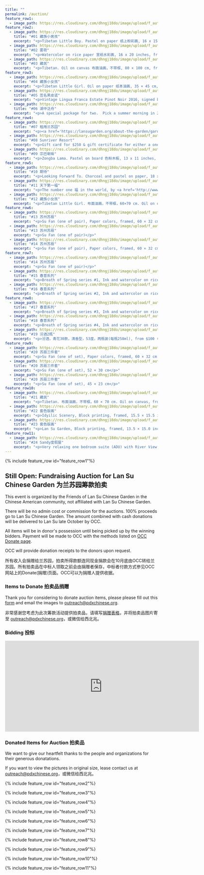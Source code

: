 ```yaml
---
title: ""
permalink: /auction/
feature_row1:
  - image_path: https://res.cloudinary.com/dhngj18do/image/upload/f_auto,q_auto/v1/images/activities/friendsoflansu
feature_row2:
  - image_path: https://res.cloudinary.com/dhngj18do/image/upload/f_auto,q_auto/v1/images/auction/tie_li_01
    title: "#01 藏族小男孩"
    excerpt: "<p>Tibetan Little Boy. Pastel on paper 纸上粉彩画, 16 x 15 inches, from $500 (winning bid $700). Authored and donated by <a href='https://www.litiefineart.com/'>Tie Li</a>.</p>"
  - image_path: https://res.cloudinary.com/dhngj18do/image/upload/f_auto,q_auto/v1/images/auction/tie_li_02
    title: "#02 雾荷"
    excerpt: "<p>Watercolor on rice paper 宣纸水彩画, 16 x 20 inches, from $400. Authored and donated by <a href='https://www.litiefineart.com/'>Tie Li</a>.</p>"
  - image_path: https://res.cloudinary.com/dhngj18do/image/upload/f_auto,q_auto/v1/images/auction/bai_chuan_01
    title: "#03 藏民"
    excerpt: "<p>Tibetan. Oil on canvas 布面油画，不带框, 80 × 100 cm, from $1,000 (winning bid $1,000), Authored and donated by Shirakawa (顾更青).</p>"
feature_row3:
  - image_path: https://res.cloudinary.com/dhngj18do/image/upload/f_auto,q_auto/v1/images/auction/bai_chuan_02
    title: "#04 藏族小女孩"
    excerpt: "<p>Tibetan Little Girl. Oil on paper 纸本油画, 35 × 45 cm, from $200, Painted in 1988, Authored and donated by Shirakawa (顾更青).</p>"
  - image_path: https://res.cloudinary.com/dhngj18do/image/upload/f_auto,q_auto/v1/images/auction/eric_shi_01
    title: "#05 签名黑皮诺"
    excerpt: "<p>Vintage Lingua Franca Estate Pinot Noir 2016, signed by <a href='https://mp.weixin.qq.com/s/3uL4-TTy5FTXPtBn9bJO4Q'>MS侍酒师大师 Larry Stone and 酿酒师 Thomas Savre</a>, from $120 (winning bid $140), Donated by Eric Shi.</p>"
  - image_path: https://res.cloudinary.com/dhngj18do/image/upload/f_auto,q_auto/v1/images/auction/eric_shi_02
    title: "#06 湖中泛舟"
    excerpt: "<p>A special package for two.  Pick a summer morning in 2022 to tour the Lake Oswego by private boat and boating to 5-star rated restaurant Five Spice for a private lunch, from $250 (winning bid $500). Donated by anonymous.</p>"
feature_row4:
  - image_path: https://res.cloudinary.com/dhngj18do/image/upload/f_auto,q_auto/v1/images/auction/lan_su_01
    title: "#07 租用兰苏园"
    excerpt: "<p><a href='https://lansugarden.org/about-the-garden/garden-rental/'>Ceremony only rental</a> during the off season (Oct – June) for any Fri or Sun evening (7pm – 9pm), from $750 (winning bid $750). Donated by <a href='https://lansugarden.org/'>Lan Su Chinese Garden</a>.</p>"
  - image_path: https://res.cloudinary.com/dhngj18do/image/upload/f_auto,q_auto/v1/images/auction/sunriver_01
    title: "#08 Sunriver Resort"
    excerpt: "<p>Gift card for $250 & gift certificate for either a one-night stay in a <a href='https://www.sunriverresort.com/hotel-and-vacation-rentals-overview#lodge-village'>Lodge Village</a> (excludes dates between Memorial Day and Labor Day) or one round of golf for two on either the <a href='https://www.sunriverresort.com/central-oregon-bend-golf/meadows-course'>Meadows</a> or <a href='https://www.sunriverresort.com/central-oregon-bend-golf/woodlands-course'>Woodlands</a> course, from $300 (winning bid $300). Provided by <a href='https://www.sunriverresort.com/'>Sunriver Resort</a>.</p>"
  - image_path: https://res.cloudinary.com/dhngj18do/image/upload/f_auto,q_auto/v1/images/auction/tie_li_03
    title: "#09 宗巴喇嘛"
    excerpt: "<p>Zongba Lama. Pastel on board 色粉木板, 13 x 11 inches, from $550. Authored and donated by <a href='https://www.litiefineart.com/'>Tie Li</a>.</p>"
feature_row5:
  - image_path: https://res.cloudinary.com/dhngj18do/image/upload/f_auto,q_auto/v1/images/auction/tie_li_04
    title: "#10 期待"
    excerpt: "<p>Looking Forward To. Charcoal and pastel on paper, 18 x 24 inches, from $1,200. Authored and donated by <a href='https://www.litiefineart.com/'>Tie Li</a>.</p>"
  - image_path: https://res.cloudinary.com/dhngj18do/image/upload/f_auto,q_auto/v1/images/auction/miaolian_02
    title: "#11 天下第一福"
    excerpt: "<p>The number one 福 in the world, by <a href='http://www.zgyxwzh.com/news.php?cid=5&id=1803'>爱新觉罗焘平</a>, one of the most famous Chinese calligraphers, 27 x 27 inches, from $880. Donatedby by anonymous.</p>"
  - image_path: https://res.cloudinary.com/dhngj18do/image/upload/f_auto,q_auto/v1/images/auction/bai_chuan_03
    title: "#12 藏族小女孩"
    excerpt: "<p>Tibetan Little Girl. 布面油画，不带框，60×70 cm. Oil on canvas, from $900 (winning bid $900). Authored and donated by Shirakawa (顾更青).</p>"
feature_row6:
  - image_path: https://res.cloudinary.com/dhngj18do/image/upload/f_auto,q_auto/v1/images/auction/bai_chuan_04a
    title: "#13 苏州苏扇"
    excerpt: "<p>Su Fan (one of pair), Paper colors, framed, 60 × 32 cm, from $100 (winning bid $200). Originally prepared for his solo exhibition on Tibet 1988-2020 in Lan Su Chinese Garden. Authored and donated by Shirakawa (顾更青).</p>"
  - image_path: https://res.cloudinary.com/dhngj18do/image/upload/f_auto,q_auto/v1/images/auction/bai_chuan_04b
    title: "#13 苏州苏扇"
    excerpt: "<p>Su Fan (one of pair)</p>"
  - image_path: https://res.cloudinary.com/dhngj18do/image/upload/f_auto,q_auto/v1/images/auction/bai_chuan_05a
    title: "#14 苏州苏扇"
    excerpt: "<p>Su Fan (one of pair), Paper colors, framed, 60 × 32 cm, from $100 (winning bid $200). Originally prepared for his solo exhibition on Tibet 1988-2020 in Lan Su Chinese Garden. Authored and donated by Shirakawa (顾更青).</p>"
feature_row7:
  - image_path: https://res.cloudinary.com/dhngj18do/image/upload/f_auto,q_auto/v1/images/auction/bai_chuan_05b
    title: "#14 苏州苏扇"
    excerpt: "<p>Su Fan (one of pair)</p>"
  - image_path: https://res.cloudinary.com/dhngj18do/image/upload/f_auto,q_auto/v1/images/auction/bai_chuan_06
    title: "#15 春意系列"
    excerpt: "<p>Breath of Spring series #1, Ink and watercolor on rice paper 宣纸水墨泼彩, 27 × 27 inches, from $350 (winning bid $350). Authored and donated by Shirakawa (顾更青).</p>"
  - image_path: https://res.cloudinary.com/dhngj18do/image/upload/f_auto,q_auto/v1/images/auction/bai_chuan_07
    title: "#16 春意系列"
    excerpt: "<p>Breath of Spring series #2, Ink and watercolor on rice paper 宣纸水墨泼彩, 27 × 27 inches, from $350 (winning bid $350). Authored and donated by Shirakawa (顾更青).</p>"
feature_row8:
  - image_path: https://res.cloudinary.com/dhngj18do/image/upload/f_auto,q_auto/v1/images/auction/bai_chuan_08
    title: "#17 春意系列"
    excerpt: "<p>Breath of Spring series #3, Ink and watercolor on rice paper 宣纸水墨泼彩, 27 × 27 inches, from $350 (winning bid $350). Authored and donated by Shirakawa (顾更青).</p>"
  - image_path: https://res.cloudinary.com/dhngj18do/image/upload/f_auto,q_auto/v1/images/auction/bai_chuan_09
    title: "#18 春意系列"
    excerpt: "<p>Breath of Spring series #4, Ink and watercolor on rice paper 宣纸水墨泼彩, 27 × 27 inches, from $350 (winning bid $350). Authored and donated by Shirakawa (顾更青).</p>"
  - image_path: https://res.cloudinary.com/dhngj18do/image/upload/f_auto,q_auto/v1/images/auction/li_fu_01
    title: "#19 汾酒2瓶"
    excerpt: "<p>汾酒，青花30款，清香型，53度，两瓶装(每瓶258ml), from $100 (winning bid $150). Donated by anonymous.</p>"
feature_row9:
  - image_path: https://res.cloudinary.com/dhngj18do/image/upload/f_auto,q_auto/v1/images/auction/bai_chuan_11a
    title: "#20 苏扇三件套"
    excerpt: "<p>Su Fan (one of set), Paper colors, framed, 60 × 32 cm, from $160 (winning bid $300). Originally prepared for his solo exhibition on Tibet 1988-2020 in Lan Su Chinese Garden. Authored and donated by Shirakawa (顾更青).</p>"
  - image_path: https://res.cloudinary.com/dhngj18do/image/upload/f_auto,q_auto/v1/images/auction/bai_chuan_11b
    title: "#20 苏扇三件套"
    excerpt: "<p>Su Fan (one of set), 52 × 30 cm</p>"
  - image_path: https://res.cloudinary.com/dhngj18do/image/upload/f_auto,q_auto/v1/images/auction/bai_chuan_11c
    title: "#20 苏扇三件套"
    excerpt: "<p>Su Fan (one of set), 45 × 23 cm</p>"
feature_row10:
  - image_path: https://res.cloudinary.com/dhngj18do/image/upload/f_auto,q_auto/v1/images/auction/bai_chuan_10
    title: "#21 藏民"
    excerpt: "<p>Tibetan. 布面油画，不带框，60 × 70 cm. Oil on canvas, from $380. Authored and donated by Shirakawa (顾更青).</p>"
  - image_path: https://res.cloudinary.com/dhngj18do/image/upload/f_auto,q_auto/v1/images/auction/steve_chen_01
    title: "#22 套色版画"
    excerpt: "<p>Idyilic Scenery, Block printing, framed, 15.5 × 15.5 inches, from $400. Authored and donated by Steve Chen.</p>"
  - image_path: https://res.cloudinary.com/dhngj18do/image/upload/f_auto,q_auto/v1/images/auction/steve_chen_02
    title: "#23 套色版画"
    excerpt: "<p>Lan Su Garden, Block printing, framed, 13.5 × 15.0 inches, from $400 (winning bid $450). Authored and donated by Steve Chen.</p>"
feature_row11:
  - image_path: https://res.cloudinary.com/dhngj18do/image/upload/f_auto,q_auto/v1/images/auction/chen_kai_01
    title: "#24 Sandy度假屋"
    excerpt: "<p>Very relaxing one bedroom suite (ADU) with River View at Sandy, Vacation Rental Two nights, schedule according to the availability, Valid through the end of April, 2022. from $300. Donatedby by anonymous.</p>"
---
```


{% include feature_row id="feature_row1"%}

## Still Open: Fundraising Auction for Lan Su Chinese Garden 为兰苏园筹款拍卖

This event is organized by the Friends of Lan Su Chinese Garden in the Chinese American community, not affiliated with Lan Su Chinese Garden.

There will be no admin cost or commission for the auctions. 100% proceeds go to Lan Su Chinese Garden. The amount combined with cash donations will be delivered to Lan Su late October by OCC.

All items will be in donor's possession until being picked up by the winning bidders. Payment will be made to OCC with the methods listed on [OCC Donate page](https://pdxchinese.org/communityfund/).

OCC will provide donation receipts to the donors upon request.

所有收入会捐赠给兰苏园，拍卖所得款额连同现金捐款会在10月底由OCC转给兰苏园。所有拍卖品在中标人领取之前会由捐赠者保存，中标者付款方式参见OCC网站上的Donate(捐赠)页面。OCC可以为捐赠人提供收据。

### Items to Donate 拍卖品捐赠

Thank you for considering to donate auction items, please please fill out this [form](https://docs.google.com/forms/d/e/1FAIpQLSfBZ2oIamJQDQzIzu7SRv42Sw8Fj5DV0Zc9lvQxDSvFXz1mzA/viewform?usp=sf_link) and email the images to outreach@pdxchinese.org.

非常感谢您考虑为此次筹款活动提供拍卖品，请填写[捐赠表格](https://docs.google.com/forms/d/e/1FAIpQLSfBZ2oIamJQDQzIzu7SRv42Sw8Fj5DV0Zc9lvQxDSvFXz1mzA/viewform?usp=sf_link)，并将拍卖品图片寄至 [outreach@pdxchinese.org](mailto:outreach@pdxchinese.org)，或微信给西北兆。

### Bidding 投标

<iframe src="https://docs.google.com/forms/d/e/1FAIpQLSdVD8cWijzUrYL2doh0yg_QLGnKmnE22aFnv2oR-sabbpxtsg/viewform?embedded=true" width="640" height="300" frameborder="0" marginheight="0" marginwidth="0">Loading…</iframe>

### Donated Items for Auction 拍卖品

We want to give our heartfelt thanks to the people and organizations for their generous donatations.

If you want to view the pictures in original size, lease contact us at [outreach@pdxchinese.org](mailto:outreach@pdxchinese.org)，或微信给西北兆。

{% include feature_row id="feature_row2"%}

{% include feature_row id="feature_row3"%}

{% include feature_row id="feature_row4"%}

{% include feature_row id="feature_row5"%}

{% include feature_row id="feature_row6"%}

{% include feature_row id="feature_row7"%}

{% include feature_row id="feature_row8"%}

{% include feature_row id="feature_row9"%}

{% include feature_row id="feature_row10"%}

{% include feature_row id="feature_row11"%}
